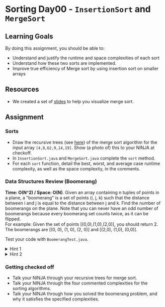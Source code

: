 # Sorting Day00 - `InsertionSort` and `MergeSort`

## Learning Goals

By doing this assignment, you should be able to:

* Understand and justify the runtime and space complexities of each sort
* Understand how these two sorts are implemented.
* Improve true efficiency of Merge sort by using insertion sort on smaller arrays
  
## Resources

* We created a set of [slides](https://docs.google.com/presentation/d/1hJTO3d5spM1QZKrWfw5P5u_nkAtMmQEFYrKT-Dbah3M/edit?usp=sharing) to help you visualize merge sort.

## Assignment

### Sorts

- Draw the recursive trees (see [here](https://drive.google.com/open?id=1hJTO3d5spM1QZKrWfw5P5u_nkAtMmQEFYrKT-Dbah3M)) of the merge sort algorithm for the input array `[4,8,62,9,14,19]`. Show (a photo of) this to your NINJA at checkoff.
- In `InsertionSort.java` and `MergeSort.java` complete the `sort` method.
- For each `sort` function, detail the best, worst, and average case runtime complexity, as well as the space complexity, in the comments.

### Data Structures Review (Boomerang)

**Time: O(N^2) / Space: O(N)**.  Given an array containing n tuples of points in a plane, a "boomerang" is a set of points (i, j, k) such that the distance between i and j is equal to the distance between j and k.  Find the number of boomerangs on the plane. Note that you can never have an odd number of boomerangs because every boomerang set counts twice, as it can be flipped.<br />
For example: Given the set of points [(0,0),(1,0),(2,0)], you should return 2.  The boomerangs are [(0, 0), (1, 0), (2, 0)] and [(2,0), (1,0), (0,0)].<br />

Test your code with `BoomerangTest.java`.

<details> 
  <summary>Hint 1</summary>
    If you have n points equidistant from point j, then there are n*(n-1) total boomerangs with j at the center.

    find equidistant points from j
    count eq - > n6
</details>

<details> 
  <summary>Hint 2</summary>
    How can you use Hashmaps to your advantage for this problem?
</details>

### Getting checked off

- Talk your NINJA through your recursive trees for merge sort.
- Talk your NINJA through the four commented complexities for the sorting algorithms.
- Talk your NINJA through how you solved the boomerang problem, and why it satisfies the specified complexities.

